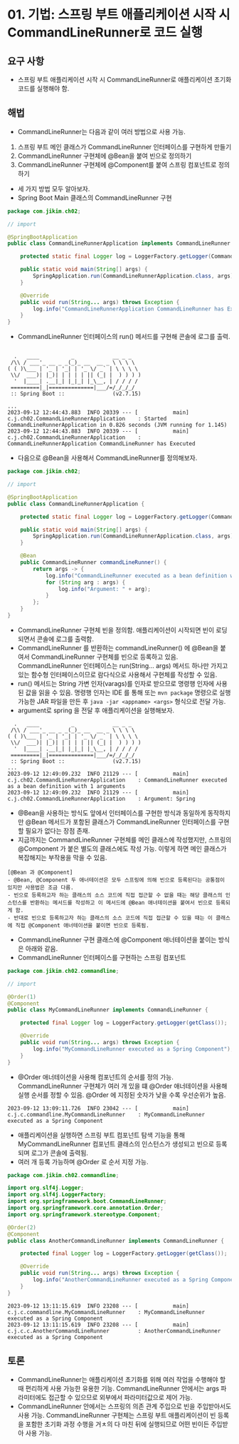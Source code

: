 # 01. 기법: 스프링 부트 애플리케이션 시작 시 CommandLineRunner로 코드 실행
## 요구 사항
- 스프링 부트 애플리케이션 시작 시 CommandLineRunner로 애플리케이션 초기화 코드를 실행해야 함.

## 해법
- CommandLineRunner는 다음과 같이 여러 방법으로 사용 가능.
1. 스프링 부트 메인 클래스가 CommandLineRunner 인터페이스를 구현하게 만들기
2. CommandLineRunner 구현체에 @Bean을 붙여 빈으로 정의하기
3. CommandLineRunner 구현체에 @Component를 붙여 스프링 컴포넌트로 정의하기
- 세 가지 방법 모두 알아보자.
- Spring Boot Main 클래스의 CommandLineRunner 구현
```java
package com.jikim.ch02;

// import

@SpringBootApplication
public class CommandLineRunnerApplication implements CommandLineRunner {

	protected static final Logger log = LoggerFactory.getLogger(CommandLineRunnerApplication.class);

	public static void main(String[] args) {
		SpringApplication.run(CommandLineRunnerApplication.class, args);
	}

	@Override
	public void run(String... args) throws Exception {
		log.info("CommandLineRunnerApplication CommandLineRunner has Executed");
	}
}
```
- CommandLineRunner 인터페이스의 run() 메서드를 구현해 콘솔에 로그를 출력.
```text

  .   ____          _            __ _ _
 /\\ / ___'_ __ _ _(_)_ __  __ _ \ \ \ \
( ( )\___ | '_ | '_| | '_ \/ _` | \ \ \ \
 \\/  ___)| |_)| | | | | || (_| |  ) ) ) )
  '  |____| .__|_| |_|_| |_\__, | / / / /
 =========|_|==============|___/=/_/_/_/
 :: Spring Boot ::               (v2.7.15)
 
...
2023-09-12 12:44:43.883  INFO 20339 --- [           main] c.j.ch02.CommandLineRunnerApplication    : Started CommandLineRunnerApplication in 0.826 seconds (JVM running for 1.145)
2023-09-12 12:44:43.883  INFO 20339 --- [           main] c.j.ch02.CommandLineRunnerApplication    : CommandLineRunnerApplication CommandLineRunner has Executed
```
- 다음으로 @Bean을 사용해서 CommandLineRunner를 정의해보자.
```java
package com.jikim.ch02;

// import

@SpringBootApplication
public class CommandLineRunnerApplication {

	protected static final Logger log = LoggerFactory.getLogger(CommandLineRunnerApplication.class);

	public static void main(String[] args) {
		SpringApplication.run(CommandLineRunnerApplication.class, args);
	}

	@Bean
	public CommandLineRunner commandLineRunner() {
		return args -> {
			log.info("CommandLineRunner executed as a bean definition with " + args.length + " arguments");
			for (String arg : args) {
				log.info("Argument: " + arg);
			}
		};
	}
}
```
- CommandLineRunner 구현체 빈을 정의함. 애플리케이션이 시작되면 빈이 로딩되면서 콘솔에 로그를 출력함.
- CommandLineRunner 를 반환하는 commandLineRunner() 에 @Bean을 붙여서 CommandLineRunner 구현체를 빈으로 등록하고 있음. CommandLineRunner 인터페이스는 run(String... args) 메서드 하나만 가지고 있는 함수형 인터페이스이므로 람다식으로
사용해서 구현체를 작성할 수 있음. 
- run() 메서드는 String 가변 인자(varags)를 인자로 받으므로 명령행 인자에 사용된 값을 읽을 수 있음. 명령행 인자는 IDE 를 통해 또는 `mvn package` 명령으로 실행 가능한 JAR 파일을 만든 후 `java -jar <appname> <args>` 형식으로 전달 가능.
- argument로 spring 을 전달 후 애플리케이션을 실행해보자.
```text
  .   ____          _            __ _ _
 /\\ / ___'_ __ _ _(_)_ __  __ _ \ \ \ \
( ( )\___ | '_ | '_| | '_ \/ _` | \ \ \ \
 \\/  ___)| |_)| | | | | || (_| |  ) ) ) )
  '  |____| .__|_| |_|_| |_\__, | / / / /
 =========|_|==============|___/=/_/_/_/
 :: Spring Boot ::               (v2.7.15)
...
2023-09-12 12:49:09.232  INFO 21129 --- [           main] c.j.ch02.CommandLineRunnerApplication    : CommandLineRunner executed as a bean definition with 1 arguments
2023-09-12 12:49:09.232  INFO 21129 --- [           main] c.j.ch02.CommandLineRunnerApplication    : Argument: Spring
```
- @Bean을 사용하는 방식도 앞에서 인터페이스를 구현한 방식과 동일하게 동작하지만 @Bean 메서드가 포함된 클래스가 CommandLineRunner 인터페이스를 구현할 필요가 없다는 장점 존재.
- 지금까지는 CommandLineRunner 구현체를 메인 클래스에 작성했지만, 스프링의 @Component 가 붙은 별도의 클래스에도 작성 가능. 이렇게 하면 메인 클래스가 복잡해지는 부작용을 막을 수 있음.

```text
[@Bean 과 @Component]
- @Bean, @Component 두 애너테이션은 모두 스프링에 의해 빈으로 등록된다는 공통점이 있지만 사용법은 조금 다름.
- 빈으로 등록하고자 하는 클래스의 소스 코드에 직접 접근할 수 없을 때는 해당 클래스의 인스턴스를 반환하는 메서드를 작성하고 이 메서드에 @Bean 애너테이션을 붙여서 빈으로 등록되게 함.
- 반대로 빈으로 등록하고자 하는 클래스의 소스 코드에 직접 접근할 수 있을 때는 이 클래스에 직접 @Component 애너테이션을 붙이면 빈으로 등록됨.
```
- CommandLineRunner 구현 클래스에 @Component 애너테이션을 붙이는 방식은 아래와 같음.
- CommandLineRunner 인터페이스를 구현하는 스프링 컴포넌트
```java
package com.jikim.ch02.commandline;

// import

@Order(1)
@Component
public class MyCommandLineRunner implements CommandLineRunner {

	protected final Logger log = LoggerFactory.getLogger(getClass());

	@Override
	public void run(String... args) throws Exception {
		log.info("MyCommandLineRunner executed as a Spring Component");
	}
}
```
- @Order 애너테이션을 사용해 컴포넌트의 순서를 정의 가능. CommandLineRunner 구현체가 여러 개 있을 떄 @Order 애너테이션을 사용해 실행 순서를 정할 수 있음. @Order 에 지정된 숫자가 낮을 수록 우선순위가 높음.
```text
2023-09-12 13:09:11.726  INFO 23042 --- [           main] c.j.c.commandline.MyCommandLineRunner    : MyCommandLineRunner executed as a Spring Component
```
- 애플리케이션을 실행하면 스프링 부트 컴포넌트 탐색 기능을 통해 MyCommandLineRunner 컴포넌트 클래스의 인스턴스가 생성되고 빈으로 등록되며 로그가 콘솔에 출력됨.
- 여러 개 등록 가능하며 @Order 로 순서 지정 가능.
```java
package com.jikim.ch02.commandline;

import org.slf4j.Logger;
import org.slf4j.LoggerFactory;
import org.springframework.boot.CommandLineRunner;
import org.springframework.core.annotation.Order;
import org.springframework.stereotype.Component;

@Order(2)
@Component
public class AnotherCommandLineRunner implements CommandLineRunner {

	protected final Logger log = LoggerFactory.getLogger(getClass());

	@Override
	public void run(String... args) throws Exception {
		log.info("AnotherCommandLineRunner executed as a Spring Component");
	}
}
```
```text
2023-09-12 13:11:15.619  INFO 23208 --- [           main] c.j.c.commandline.MyCommandLineRunner    : MyCommandLineRunner executed as a Spring Component
2023-09-12 13:11:15.619  INFO 23208 --- [           main] c.j.c.c.AnotherCommandLineRunner         : AnotherCommandLineRunner executed as a Spring Component
```

## 토론
- CommandLineRunner는 애플리케이션 초기화를 위해 여러 작업을 수행해야 할 때 편리하게 사용 가능한 유용한 기능. CommandLineRunner 안에서는 args 파라미터에도 접근할 수 있으므로 외부에서 파라미터값으로 제어 가능.
- CommandLineRunner 안에서는 스프링의 의존 관계 주입으로 빈을 주입받아서도 사용 가능. CommandLineRunner 구현체는 스프링 부트 애플리케이션이 빈 등록을 포함한 초기화 과정 수행을 거ㅊ의 다 마친 뒤에 실행되므로 어떤 빈이든 주입받아 사용 가능.
